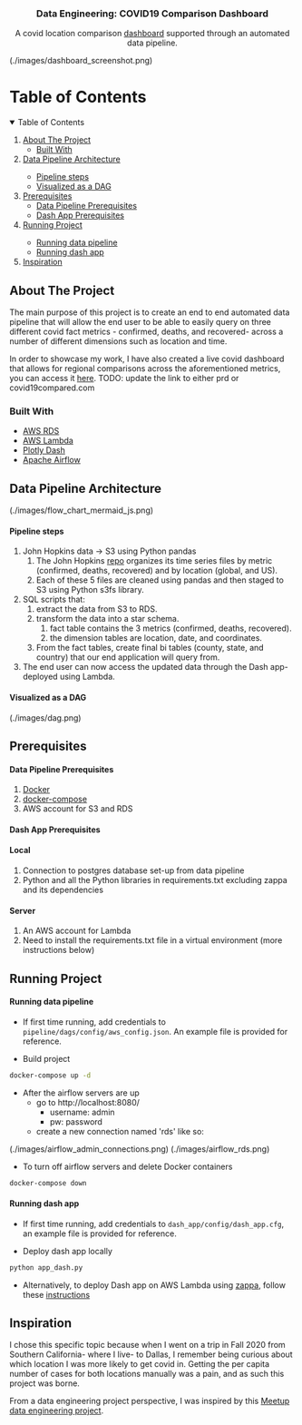  
 <h3 align="center">Data Engineering: COVID19 Comparison Dashboard</h3>
<p align="center">
	A covid location comparison 
	<a href="hbslm6k5w4.execute-api.us-west-1.amazonaws.com/dev">dashboard</a>
	supported through an automated data pipeline.
</p>

(./images/dashboard_screenshot.png)

# Table of Contents
<details open="open">
	<summary>Table of Contents</summary>
	<ol>
		<li>
			<a href="#about-the-project">About The Project</a>
			<ul>
				<li><a href="#built-with">Built With</a></li>
			</ul>
		</li>
		<li>
			<a href="#data-pipeline-architecture">Data Pipeline Architecture</a>
		</li>
			<ul>
				<li><a href="#pipeline-steps">Pipeline steps</a></li>
				<li><a href="#visualized-as-a-dag">Visualized as a DAG</a></li>
			</ul>
		<li>
			<a href="#prerequisites">Prerequisites</a>
			<ul>
				<li><a href="#data-pipeline-prerequisites">Data Pipeline Prerequisites</a></li>
				<li><a href="#dash-app-prerequisites">Dash App Prerequisites</a></li>
			</ul>
		</li>
		<li><a href="#running-project">Running Project</a></li>
			<ul>
				<li><a href="#running-data-pipeline">Running data pipeline</a></li>
				<li><a href="#running-dash-app">Running dash app</a></li>
			</ul>
		<li><a href="#inspiration">Inspiration</a></li>
	</ol>
</details>


## About The Project

The main purpose of this project is to create an end to end automated data pipeline that will allow the end user to be able to easily query on three different covid fact metrics - confirmed, deaths, and recovered- across a number of different dimensions such as location and time. 

In order to showcase my work, I have also created a live covid dashboard that allows for regional comparisons across the aforementioned metrics, you can access it [here](hbslm6k5w4.execute-api.us-west-1.amazonaws.com/dev).
TODO: update the link to either prd or covid19compared.com

### Built With
* [AWS RDS](https://aws.amazon.com/rds/)
* [AWS Lambda](https://aws.amazon.com/lambda/)
* [Plotly Dash](https://plotly.com/dash/)
* [Apache Airflow](https://airflow.apache.org/)

## Data Pipeline Architecture 

(./images/flow_chart_mermaid_js.png)

#### Pipeline steps
1. John Hopkins data -> S3 using Python pandas  
	1. The John Hopkins [repo](https://github.com/CSSEGISandData/COVID-19/tree/master/csse_covid_19_data/csse_covid_19_time_series) organizes its time series files by metric (confirmed, deaths, recovered) and by location (global, and US).
	2. Each of these 5 files are cleaned using pandas and then staged to S3 using Python s3fs library.
2. SQL scripts that:
	1. extract the data from S3 to RDS.
	2. transform the data into a star schema.
		1. 	fact table contains the 3 metrics (confirmed, deaths, recovered).
		2. the dimension tables are location, date, and coordinates.
	3. From the fact tables, create final bi tables (county, state, and country) that our end application will query from.
3. The end user can now access the updated data through the Dash app- deployed using Lambda.

#### Visualized as a DAG

(./images/dag.png)

## Prerequisites

#### Data Pipeline Prerequisites
1. [Docker](https://docs.docker.com/get-docker/)
2. [docker-compose](https://docs.docker.com/compose/install/)
3. AWS account for S3 and RDS

#### Dash App Prerequisites

#### Local
1. Connection to postgres database set-up from data pipeline
2. Python and all the Python libraries in requirements.txt excluding zappa and its dependencies

#### Server
1. An AWS account for Lambda
2. Need to install the requirements.txt file in a virtual environment (more instructions below)

## Running Project

#### Running data pipeline
- If first time running, add credentials to `pipeline/dags/config/aws_config.json`. An example file is provided for reference.

- Build project

``` sh
docker-compose up -d
```


* After the  airflow servers are up
	- go to http://localhost:8080/
		- username: admin
		- pw: password 
	- create a new connection named 'rds' like so:

(./images/airflow_admin_connections.png)
(./images/airflow_rds.png)

- To turn off airflow servers and delete Docker containers

``` sh
docker-compose down
```

#### Running dash app
- If first time running, add credentials to `dash_app/config/dash_app.cfg`, an example file is provided for reference.

* Deploy dash app locally
``` python
python app_dash.py
```

* Alternatively, to deploy Dash app on AWS Lambda using [zappa](https://github.com/Miserlou/Zappa), follow these [instructions](https://pythonforundergradengineers.com/deploy-serverless-web-app-aws-lambda-zappa.html)

## Inspiration

I chose this specific topic because when I went on a trip in Fall 2020 from Southern California- where I live- to Dallas, I remember being curious about which location I was more likely to get covid in.  Getting the per capita number of cases for both locations manually was a pain, and as such this project was borne.

From a data engineering project perspective, I was inspired by this [Meetup data engineering project](https://josephwibowo.github.io/Meetup_Analytics/).


